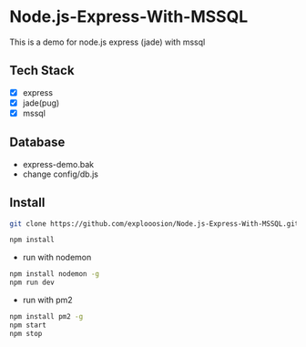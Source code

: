 # Node.js-Express-With-MSSQL
This is a demo for node.js express (jade) with mssql  

## Tech Stack
- [X] express
- [X] jade(pug)
- [X] mssql  

## Database
+ express-demo.bak
+ change config/db.js
  
## Install
```bash
git clone https://github.com/explooosion/Node.js-Express-With-MSSQL.git
```  
```bash
npm install
```  
  
+ run with nodemon
```bash
npm install nodemon -g
npm run dev
```  
+ run with pm2
```bash
npm install pm2 -g
npm start
npm stop
```  
